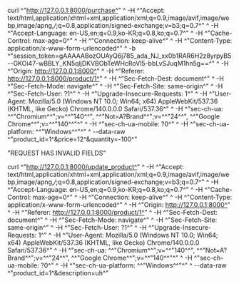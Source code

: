 curl ^"http://127.0.0.1:8000/purchase^" ^
  -H ^"Accept: text/html,application/xhtml+xml,application/xml;q=0.9,image/avif,image/webp,image/apng,*/*;q=0.8,application/signed-exchange;v=b3;q=0.7^" ^
  -H ^"Accept-Language: en-US,en;q=0.9,ko-KR;q=0.8,ko;q=0.7^" ^
  -H ^"Cache-Control: max-age=0^" ^
  -H ^"Connection: keep-alive^" ^
  -H ^"Content-Type: application/x-www-form-urlencoded^" ^
  -b ^"session_token=gAAAAABozOUAyQ6j785_ada_NJ_xx0b1RAR6H2z8yrpyB5--GKOi47-wBBLY_KN5qljDKVBObTeWHcRoVl5-bbLvSJuqM1hn5g==^" ^
  -H ^"Origin: http://127.0.0.1:8000^" ^
  -H ^"Referer: http://127.0.0.1:8000/product/1^" ^
  -H ^"Sec-Fetch-Dest: document^" ^
  -H ^"Sec-Fetch-Mode: navigate^" ^
  -H ^"Sec-Fetch-Site: same-origin^" ^
  -H ^"Sec-Fetch-User: ?1^" ^
  -H ^"Upgrade-Insecure-Requests: 1^" ^
  -H ^"User-Agent: Mozilla/5.0 (Windows NT 10.0; Win64; x64) AppleWebKit/537.36 (KHTML, like Gecko) Chrome/140.0.0.0 Safari/537.36^" ^
  -H ^"sec-ch-ua: ^\^"Chromium^\^";v=^\^"140^\^", ^\^"Not=A?Brand^\^";v=^\^"24^\^", ^\^"Google Chrome^\^";v=^\^"140^\^"^" ^
  -H ^"sec-ch-ua-mobile: ?0^" ^
  -H ^"sec-ch-ua-platform: ^\^"Windows^\^"^" ^
  --data-raw ^"product_id=1^&price=12^&quantity=-100^"


"REQUEST HAS INVALID FIELDS"

curl ^"http://127.0.0.1:8000/update_product^" ^
  -H ^"Accept: text/html,application/xhtml+xml,application/xml;q=0.9,image/avif,image/webp,image/apng,*/*;q=0.8,application/signed-exchange;v=b3;q=0.7^" ^
  -H ^"Accept-Language: en-US,en;q=0.9,ko-KR;q=0.8,ko;q=0.7^" ^
  -H ^"Cache-Control: max-age=0^" ^
  -H ^"Connection: keep-alive^" ^
  -H ^"Content-Type: application/x-www-form-urlencoded^" ^
  -H ^"Origin: http://127.0.0.1:8000^" ^
  -H ^"Referer: http://127.0.0.1:8000/product/1^" ^
  -H ^"Sec-Fetch-Dest: document^" ^
  -H ^"Sec-Fetch-Mode: navigate^" ^
  -H ^"Sec-Fetch-Site: same-origin^" ^
  -H ^"Sec-Fetch-User: ?1^" ^
  -H ^"Upgrade-Insecure-Requests: 1^" ^
  -H ^"User-Agent: Mozilla/5.0 (Windows NT 10.0; Win64; x64) AppleWebKit/537.36 (KHTML, like Gecko) Chrome/140.0.0.0 Safari/537.36^" ^
  -H ^"sec-ch-ua: ^\^"Chromium^\^";v=^\^"140^\^", ^\^"Not=A?Brand^\^";v=^\^"24^\^", ^\^"Google Chrome^\^";v=^\^"140^\^"^" ^
  -H ^"sec-ch-ua-mobile: ?0^" ^
  -H ^"sec-ch-ua-platform: ^\^"Windows^\^"^" ^
  --data-raw ^"product_id=1^&description=uh^"